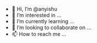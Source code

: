 - 👋 Hi, I’m @anyishu
- 👀 I’m interested in ...
- 🌱 I’m currently learning ...
- 💞️ I’m looking to collaborate on ...
- 📫 How to reach me ...

<!---
anyishu/anyishu is a ✨ special ✨ repository because its `README.md` (this file) appears on your GitHub profile.
You can click the Preview link to take a look at your changes.
--->
